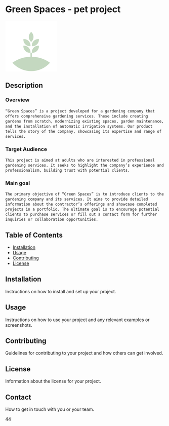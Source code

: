 
# Green Spaces - pet project
![Image](/images/logo-icon.svg)

## Description

### Overview
    “Green Spaces” is a project developed for a gardening company that offers comprehensive gardening services. These include creating gardens from scratch, modernizing existing spaces, garden maintenance, and the installation of automatic irrigation systems. Our product tells the story of the company, showcasing its expertise and range of services.

### Target Audience
    This project is aimed at adults who are interested in professional gardening services. It seeks to highlight the company’s experience and professionalism, building trust with potential clients.

### Main goal
    The primary objective of “Green Spaces” is to introduce clients to the gardening company and its services. It aims to provide detailed information about the contractor’s offerings and showcase completed projects in a portfolio. The ultimate goal is to encourage potential clients to purchase services or fill out a contact form for further inquiries or collaboration opportunities.

## Table of Contents
- [Installation](#installation)
- [Usage](#usage)
- [Contributing](#contributing)
- [License](#license)

## Installation
Instructions on how to install and set up your project.

## Usage
Instructions on how to use your project and any relevant examples or screenshots.

## Contributing
Guidelines for contributing to your project and how others can get involved.

## License
Information about the license for your project.

## Contact
How to get in touch with you or your team.

44
